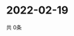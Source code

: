 # 2022-02-19
  共 0条

  <!-- BEGIN -->
  <!-- 最后更新时间Sat Feb 19 2022 04:06:48 GMT+0000 (Coordinated Universal Time) -->
  
  <!-- END -->
  
  